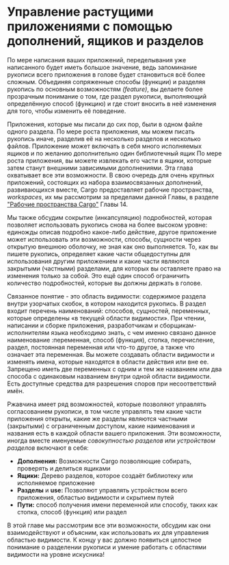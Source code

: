 # Управление растущими приложениями с помощью дополнений, ящиков и разделов

По мере написания ваших приложений, переделывания уже написанного будет иметь большое значение, ведь запоминание рукописи всего приложения в голове будет становиться всё более сложным. Объединяя сопряженные способы (функции) и разделяя рукопись по основным возможностям <em>(feature)</em>, вы делаете более прозрачным понимание о том, где раздел рукописи, выполняющий определённую способ (функцию) и где стоит вносить в неё изменения для того, чтобы изменить её поведение.

Приложения, которые мы писали до сих пор, были в одном файле одного раздела. По мере роста приложения, мы можем писать рукопись иначе, разделив её на несколько разделов и несколько файлов. Приложение может включать в себя много исполняемых ящиков и по желанию дополнительно один библиотечный ящик По мере роста приложения, вы можете извлекать его части в ящики, которые затем станут внешними зависимыми дополнениями. Эта глава охватывает все эти возможности. В свою очередь для очень крупных приложений, состоящих из набора взаимосвязанных дополнений, развивающихся вместе, Cargo предоставляет рабочие пространства, *workspaces*, их мы рассмотрим за пределами данной Главы, в разделе ["Рабочие пространства Cargo"] Главы 14.

Мы также обсудим сокрытие (инкапсуляцию) подробностей, которая позволяет использовать рукопись снова на более высоком уровне: единожды описав подробно какое-либо действие, другое приложение может использовать эти возможности, способы, сущности через открытую внешнюю оболочку, не зная как оно выполняется. То, как вы пишете рукопись, определяет какие части общедоступны для использования другим приложением и какие части являются закрытыми (частными) разделами, для которых вы оставляете право на изменения только за собой. Это ещё один способ ограничить количество подробностей, которые вы должны держать в голове.

Связанное понятие - это область видимости: содержимое раздела внутри узорчатых скобок, в котором находится рукопись. В раздел входит перечень наименований: способов, сущностей, переменных, которые определены «в текущей области видимости». При чтении, написании и сборке приложения, разработчикам и сборщикам-исполнителям языка необходимо знать, с чем именно связано данное наименование :переменная, способ (функция), стопка, перечисление, раздел, постоянная переменная или что-то другое, а также что означает эта переменная. Вы можете создавать области видимости и изменять имена, которые находятся в области действия или вне ее. Запрещено иметь две переменных с одним и тем же названием или два способа с одинаковым названием внутри одной области видимости. Есть доступные средства для разрешения споров при несоответствий имён.

Ржавчина имеет ряд возможностей, которые позволяют управлять согласованием рукописи, в том числе управлять тем какие части приложения открыты, какие же разделы являются частными (закрытыми) с ограниченным доступом, какие наименования и названия есть в каждой области вашего приложения. Эти возможности, иногда вместе именуемые *совокупностью разделов* или *устройством разделов* включают в себя:

- **Дополнения:** Возможности Cargo позволяющие собирать, проверять и делиться ящиками
- **Ящики:** Дерево разделов, которое создаёт библиотеку или исполняемое приложение
- **Разделы** и **use:** Позволяют управлять устройством всего приложения, областью видимости и скрытием путей
- **Пути:** способ получения имени переменной или способу, таких как стопка, способ (функция) или раздел

В этой главе мы рассмотрим все эти возможности, обсудим как они взаимодействуют и объясним, как использовать их для управления областью видимости. К концу у вас должно появиться целостное понимание о разделении рукописи и умение работать с областями видимости на уровне искусника!


["Рабочие пространства Cargo"]: ch14-03-cargo-workspaces.html